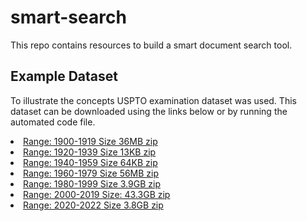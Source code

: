 # smart-search
This repo contains resources to build a smart document search tool.

## Example Dataset
To illustrate the concepts USPTO examination dataset was used. This dataset can be downloaded using the links below or by running the automated code file.
<li><a href="https://ped.uspto.gov/api/full-download?fileName=1900-1919-pairbulk-full-20221030-xml">Range: 1900-1919 Size 36MB zip</a></li>
<li><a href="https://ped.uspto.gov/api/full-download?fileName=1920-1939-pairbulk-full-20221030-xml">Range: 1920-1939 Size 13KB zip</a></li>
<li><a href="https://ped.uspto.gov/api/full-download?fileName=1940-1959-pairbulk-full-20221030-xml">Range: 1940-1959 Size 64KB zip</a></li>
<li><a href="https://ped.uspto.gov/api/full-download?fileName=1960-1979-pairbulk-full-20221030-xml">Range: 1960-1979 Size 56MB zip</a></li>
<li><a href="https://ped.uspto.gov/api/full-download?fileName=1980-1999-pairbulk-full-20221030-xml">Range: 1980-1999 Size 3.9GB zip</a></li>
<li><a href="https://ped.uspto.gov/api/full-download?fileName=2000-2019-pairbulk-full-20221030-xml"> Range: 2000-2019 Size: 43.3GB zip</a></li>
<li><a href="https://ped.uspto.gov/api/full-download?fileName=2020-2022-pairbulk-full-20221030-xml">Range: 2020-2022 Size 3.8GB zip</a></li>

